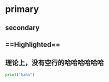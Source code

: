 # primary
## secondary

==Highlighted==
---

理论上，没有空行的哈哈哈哈哈哈
---


```python
print("haha")
```


<!-- @import "[TOC]" {cmd="toc" depthFrom=2 depthTo=3 orderedList=false} -->
